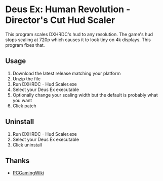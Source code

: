 # Deus Ex: Human Revolution - Director's Cut Hud Scaler

This program scales DXHRDC's hud to any resolution. The game's hud stops scaling at 720p which causes it to look tiny on 4k displays. This program fixes that.

## Usage

1. Download the latest release matching your platform
2. Unzip the file
3. Run DXHRDC - Hud Scaler.exe
4. Select your Deus Ex executable
5. Optionally change your scaling width but the default is probably what you want
6. Click patch

## Uninstall

1. Run DXHRDC - Hud Scaler.exe
2. Select your Deus Ex executable
3. Click uninstall

## Thanks

* [PCGamingWiki](https://www.pcgamingwiki.com/wiki/Deus_Ex:_Human_Revolution_-_Director%27s_Cut)
